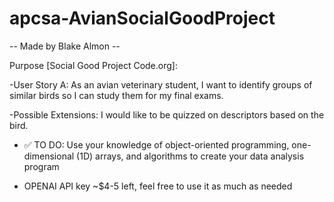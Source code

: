 # apcsa-AvianSocialGoodProject

-- Made by Blake Almon --

Purpose [Social Good Project Code.org]: 

-User Story A: As an avian veterinary student, I want to identify groups of similar birds so I can study them for my final exams.

-Possible Extensions: I would like to be quizzed on descriptors based on the bird.

- ✅ TO DO: Use your knowledge of object-oriented programming, one-dimensional (1D) arrays, and algorithms to create your data analysis program

- OPENAI API key ~$4-5 left, feel free to use it as much as needed
